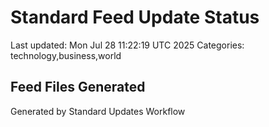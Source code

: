 # Standard Feed Update Status
Last updated: Mon Jul 28 11:22:19 UTC 2025
Categories: technology,business,world

## Feed Files Generated

Generated by Standard Updates Workflow
